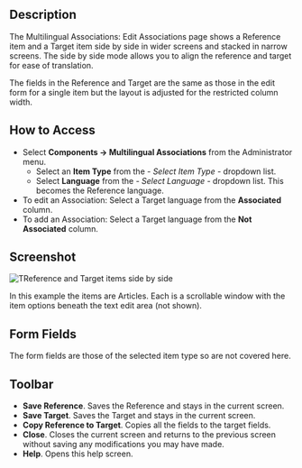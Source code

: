 <!-- Filename: Help4.x:Multilingual_Associations:_Edit / Display title: Multilingual Associations: Edit -->

## Description

The Multilingual Associations: Edit Associations page shows a Reference item
and a Target item side by side in wider screens and stacked in narrow screens.
The side by side mode allows you to align the reference and target for ease
of translation.

The fields in the Reference and Target are the same as those in the edit form
for a single item but the layout is adjusted for the restricted column width.

## How to Access

* Select **Components → Multilingual Associations** from the Administrator menu.
  * Select an **Item Type** from the *- Select Item Type -* dropdown list.
  * Select **Language** from the *- Select Language -* dropdown list. This 
    becomes the Reference language.
* To edit an Association: Select a Target language from the **Associated** column.
* To add an Association: Select a Target language from the **Not Associated** column.

## Screenshot

![TReference and Target items side by side](../../../en/images/multilingual-associations/multilingual-associations-edit.png)

In this example the items are Articles. Each is a scrollable window with
the item options beneath the text edit area (not shown).

## Form Fields

The form fields are those of the selected item type so are not covered here.

## Toolbar

- **Save Reference**. Saves the Reference and stays in the current
  screen.
- **Save Target**. Saves the Target and stays in the current screen.
- **Copy Reference to Target**. Copies all the fields to the target
  fields.
- **Close**. Closes the current screen and returns to the previous
  screen without saving any modifications you may have made.
- **Help**. Opens this help screen.
